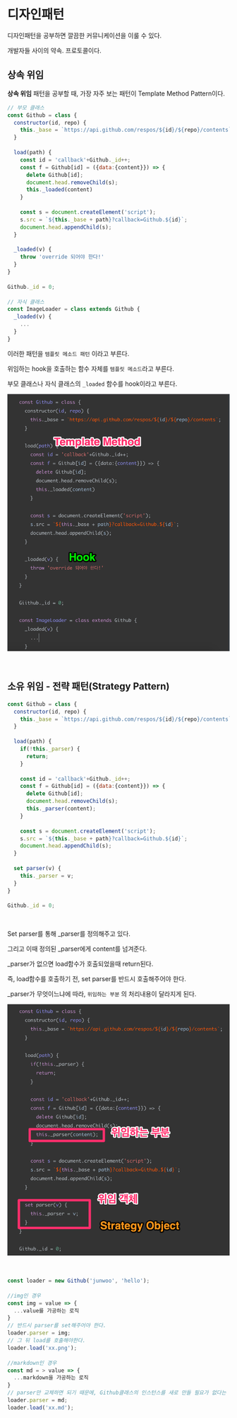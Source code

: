 # 디자인패턴

디자인패턴을 공부하면 깔끔한 커뮤니케이션을 이룰 수 있다.

개발자들 사이의 약속. 프로토콜이다.

## 상속 위임

**상속 위임** 패턴을 공부할 때, 가장 자주 보는 패턴이 Template Method Pattern이다.

```javascript
// 부모 클래스
const Github = class {
  constructor(id, repo) {
    this._base = `https://api.github.com/respos/${id}/${repo}/contents`;
  }
  
  load(path) {
    const id = 'callback'+Github._id++;
    const f = Github[id] = ({data:{content}}) => {
      delete Github[id];
      document.head.removeChild(s);
      this._loaded(content)
    }
    
    const s = document.createElement('script');
    s.src = `${this._base + path}?callback=Github.${id}`;
    document.head.appendChild(s);
  }
  
  _loaded(v) {
    throw 'override 되어야 한다!'
  }
}

Github._id = 0;

// 자식 클래스
const ImageLoader = class extends Github {
  _loaded(v) {
    ...
  }
}
```



이러한 패턴을 `템플릿 메소드 패턴` 이라고 부른다.

위임하는 hook을 호출하는 함수 자체를 `템플릿 메소드`라고 부른다.

부모 클래스나 자식 클래스의 `_loaded` 함수를 hook이라고 부른다.

![desing pattern1](../pic/design_patern1.png)

<br>

## 소유 위임 - 전략 패턴(Strategy Pattern)

```javascript
const Github = class {
  constructor(id, repo) {
    this._base = `https://api.github.com/respos/${id}/${repo}/contents`;
  }
  
  load(path) {
    if(!this._parser) {
      return;
    }
    
    const id = 'callback'+Github._id++;
    const f = Github[id] = ({data:{content}}) => {
      delete Github[id];
      document.head.removeChild(s);
      this._parser(content);
    }
    
    const s = document.createElement('script');
    s.src = `${this._base + path}?callback=Github.${id}`;
    document.head.appendChild(s);
  }
  
  set parser(v) {
    this._parser = v;
  }
}

Github._id = 0;
```

<br>

Set parser를 통해 _parser를 정의해주고 있다. 

그리고 이때 정의된 _parser에게 content를 넘겨준다.

_parser가 없으면 load함수가 호출되었을때 return된다.

즉, load함수를 호출하기 전, set parser를 반드시 호출해주어야 한다.

_parser가 무엇이느냐에 따라, `위임하는 부분` 의 처리내용이 달라지게 된다.

![desing pattern2](../pic/design_pattern2.png)

<br>

```javascript
const loader = new Github('junwoo', 'hello');

//img인 경우
const img = value => {
  ...value를 가공하는 로직
}
// 반드시 parser를 set해주어야 한다.
loader.parser = img;
// 그 뒤 load를 호출해야한다.
loader.load('xx.png');

//markdown인 경우
const md = > value => {
  ...markdown을 가공하는 로직
}
// parser만 교체하면 되기 때문에, Github클래스의 인스턴스를 새로 만들 필요가 없다는 장점이 있다!
loader.parser = md;
loader.load('xx.md');
```

